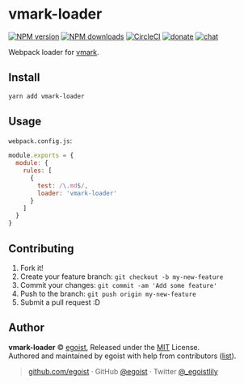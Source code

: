 
# vmark-loader

[![NPM version](https://img.shields.io/npm/v/vmark-loader.svg?style=flat)](https://npmjs.com/package/vmark-loader) [![NPM downloads](https://img.shields.io/npm/dm/vmark-loader.svg?style=flat)](https://npmjs.com/package/vmark-loader) [![CircleCI](https://circleci.com/gh/egoist/vmark-loader/tree/master.svg?style=shield)](https://circleci.com/gh/egoist/vmark-loader/tree/master)  [![donate](https://img.shields.io/badge/$-donate-ff69b4.svg?maxAge=2592000&style=flat)](https://github.com/egoist/donate) [![chat](https://img.shields.io/badge/chat-on%20discord-7289DA.svg?style=flat)](https://chat.egoist.moe)

Webpack loader for [vmark](https://github.com/egoist/vmark).

## Install

```bash
yarn add vmark-loader
```

## Usage

`webpack.config.js`:

```js
module.exports = {
  module: {
    rules: [
      {
        test: /\.md$/,
        loader: 'vmark-loader' 
      }
    ]
  }
}
```

## Contributing

1. Fork it!
2. Create your feature branch: `git checkout -b my-new-feature`
3. Commit your changes: `git commit -am 'Add some feature'`
4. Push to the branch: `git push origin my-new-feature`
5. Submit a pull request :D


## Author

**vmark-loader** © [egoist](https://github.com/egoist), Released under the [MIT](./LICENSE) License.<br>
Authored and maintained by egoist with help from contributors ([list](https://github.com/egoist/vmark-loader/contributors)).

> [github.com/egoist](https://github.com/egoist) · GitHub [@egoist](https://github.com/egoist) · Twitter [@_egoistlily](https://twitter.com/_egoistlily)
